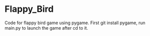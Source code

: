 # Flappy_Bird
Code for flappy bird game using pygame. First git install pygame, run main.py to launch the game after cd to it.
